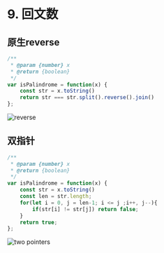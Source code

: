 # 9. 回文数

## 原生reverse

``` javascript
/**
 * @param {number} x
 * @return {boolean}
 */
var isPalindrome = function(x) {
    const str = x.toString()
    return str === str.split().reverse().join()
};
```

![reverse](https://kazoottt-1256684243.cos.ap-chengdu.myqcloud.com/2022-10-25-152351.png)

## 双指针

``` javascript
/**
 * @param {number} x
 * @return {boolean}
 */
var isPalindrome = function(x) {
    const str = x.toString()
    const len = str.length;
    for(let i = 0, j = len-1; i <= j ;i++, j--){
        if(str[i] != str[j]) return false;
    }    
    return true;
};
```

![two pointers](https://kazoottt-1256684243.cos.ap-chengdu.myqcloud.com/2022-10-25-153058.png)
